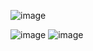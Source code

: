 ![image](https://user-images.githubusercontent.com/57319180/179257370-38f536c6-6620-4ecc-bf0e-edfba47c28f1.png)

![image](https://user-images.githubusercontent.com/57319180/179257454-61b790d0-0988-4d89-bb6a-b742b34b4f96.png)
![image](https://user-images.githubusercontent.com/57319180/179257668-016c6b9b-2ab0-4314-b596-ff8aef35b056.png)
